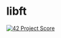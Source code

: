 # libft
[![42 Project Score](https://42-project-badge.glitch.me/users/gaubert/project/libft)](https://github.com/ricardoreves/42-project-badge)

